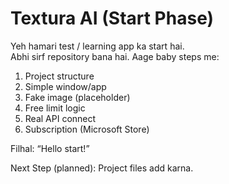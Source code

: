 # Textura AI (Start Phase)

Yeh hamari test / learning app ka start hai.  
Abhi sirf repository bana hai. Aage baby steps me:
1. Project structure
2. Simple window/app
3. Fake image (placeholder)
4. Free limit logic
5. Real API connect
6. Subscription (Microsoft Store)

Filhal: “Hello start!”

Next Step (planned): Project files add karna.
